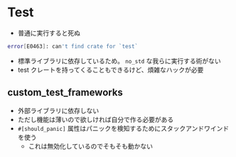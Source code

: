 # Test

- 普通に実行すると死ぬ
```bash
error[E0463]: can't find crate for `test`
```
- 標準ライブラリに依存しているため。 `no_std` な我らに実行する術がない
- test クレートを持ってくることもできるけど、煩雑なハックが必要

## custom_test_frameworks

- 外部ライブラリに依存しない
- ただし機能は薄いので欲しければ自分で作る必要がある
- `#[should_panic]` 属性はパニックを検知するためにスタックアンドワインドを使う
    - これは無効化しているのでそもそも動かない
